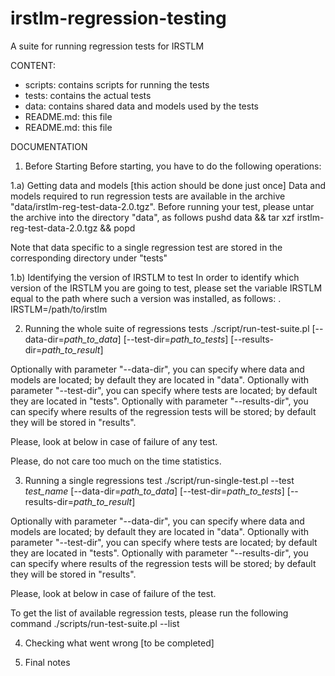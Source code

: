 # irstlm-regression-testing
A suite for running regression tests for IRSTLM

CONTENT:

- scripts: contains scripts for running the tests
- tests: contains the actual tests
- data: contains shared data and models used by the tests
- README.md: this file
- README.md: this file

DOCUMENTATION

1) Before Starting
Before starting, you have to do the following operations: 

1.a) Getting data and models [this action should be done just once]
Data and models required to run regression tests are available in the archive "data/irstlm-reg-test-data-2.0.tgz".
Before running your test, please untar the archive into the directory "data", as follows
  pushd data && tar xzf irstlm-reg-test-data-2.0.tgz && popd

Note that data specific to a single regression test are stored in the corresponding directory under "tests"

1.b) Identifying the version of IRSTLM to test
In order to identify which version of the IRSTLM you are going to test, please set the variable IRSTLM equal to the path where 
such a version was installed, as follows:
. IRSTLM=/path/to/irstlm

2) Running the whole suite of regressions tests
./script/run-test-suite.pl [--data-dir=_path_to_data_] [--test-dir=_path_to_tests_] [--results-dir=_path_to_result_]

Optionally with parameter "--data-dir", you can specify where data and models are located; by default they are located in "data".
Optionally with parameter "--test-dir", you can specify where tests are located; by default they are located in "tests".
Optionally with parameter "--results-dir", you can specify where results of the regression tests will be stored; by default they will be stored in "results".

Please, look at below in case of failure of any test.

Please, do not care too much on the time statistics.


3) Running a single regressions test
./script/run-single-test.pl --test _test_name_ [--data-dir=_path_to_data_] [--test-dir=_path_to_tests_] [--results-dir=_path_to_result_]

Optionally with parameter "--data-dir", you can specify where data and models are located; by default they are located in "data".
Optionally with parameter "--test-dir", you can specify where tests are located; by default they are located in "tests".
Optionally with parameter "--results-dir", you can specify where results of the regression tests will be stored; by default they will be stored in "results".

Please, look at below in case of failure of the test.

To get the list of available regression tests, please run the following command
./scripts/run-test-suite.pl --list

4) Checking what went wrong
[to be completed]

5) Final notes
